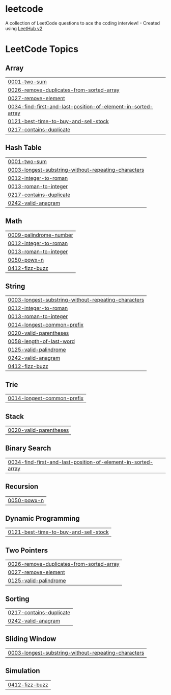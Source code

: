 # leetcode
A collection of LeetCode questions to ace the coding interview! - Created using [LeetHub v2](https://github.com/arunbhardwaj/LeetHub-2.0)

<!---LeetCode Topics Start-->
# LeetCode Topics
## Array
|  |
| ------- |
| [0001-two-sum](https://github.com/dimasaryamurdiyan/leetcode/tree/master/0001-two-sum) |
| [0026-remove-duplicates-from-sorted-array](https://github.com/dimasaryamurdiyan/leetcode/tree/master/0026-remove-duplicates-from-sorted-array) |
| [0027-remove-element](https://github.com/dimasaryamurdiyan/leetcode/tree/master/0027-remove-element) |
| [0034-find-first-and-last-position-of-element-in-sorted-array](https://github.com/dimasaryamurdiyan/leetcode/tree/master/0034-find-first-and-last-position-of-element-in-sorted-array) |
| [0121-best-time-to-buy-and-sell-stock](https://github.com/dimasaryamurdiyan/leetcode/tree/master/0121-best-time-to-buy-and-sell-stock) |
| [0217-contains-duplicate](https://github.com/dimasaryamurdiyan/leetcode/tree/master/0217-contains-duplicate) |
## Hash Table
|  |
| ------- |
| [0001-two-sum](https://github.com/dimasaryamurdiyan/leetcode/tree/master/0001-two-sum) |
| [0003-longest-substring-without-repeating-characters](https://github.com/dimasaryamurdiyan/leetcode/tree/master/0003-longest-substring-without-repeating-characters) |
| [0012-integer-to-roman](https://github.com/dimasaryamurdiyan/leetcode/tree/master/0012-integer-to-roman) |
| [0013-roman-to-integer](https://github.com/dimasaryamurdiyan/leetcode/tree/master/0013-roman-to-integer) |
| [0217-contains-duplicate](https://github.com/dimasaryamurdiyan/leetcode/tree/master/0217-contains-duplicate) |
| [0242-valid-anagram](https://github.com/dimasaryamurdiyan/leetcode/tree/master/0242-valid-anagram) |
## Math
|  |
| ------- |
| [0009-palindrome-number](https://github.com/dimasaryamurdiyan/leetcode/tree/master/0009-palindrome-number) |
| [0012-integer-to-roman](https://github.com/dimasaryamurdiyan/leetcode/tree/master/0012-integer-to-roman) |
| [0013-roman-to-integer](https://github.com/dimasaryamurdiyan/leetcode/tree/master/0013-roman-to-integer) |
| [0050-powx-n](https://github.com/dimasaryamurdiyan/leetcode/tree/master/0050-powx-n) |
| [0412-fizz-buzz](https://github.com/dimasaryamurdiyan/leetcode/tree/master/0412-fizz-buzz) |
## String
|  |
| ------- |
| [0003-longest-substring-without-repeating-characters](https://github.com/dimasaryamurdiyan/leetcode/tree/master/0003-longest-substring-without-repeating-characters) |
| [0012-integer-to-roman](https://github.com/dimasaryamurdiyan/leetcode/tree/master/0012-integer-to-roman) |
| [0013-roman-to-integer](https://github.com/dimasaryamurdiyan/leetcode/tree/master/0013-roman-to-integer) |
| [0014-longest-common-prefix](https://github.com/dimasaryamurdiyan/leetcode/tree/master/0014-longest-common-prefix) |
| [0020-valid-parentheses](https://github.com/dimasaryamurdiyan/leetcode/tree/master/0020-valid-parentheses) |
| [0058-length-of-last-word](https://github.com/dimasaryamurdiyan/leetcode/tree/master/0058-length-of-last-word) |
| [0125-valid-palindrome](https://github.com/dimasaryamurdiyan/leetcode/tree/master/0125-valid-palindrome) |
| [0242-valid-anagram](https://github.com/dimasaryamurdiyan/leetcode/tree/master/0242-valid-anagram) |
| [0412-fizz-buzz](https://github.com/dimasaryamurdiyan/leetcode/tree/master/0412-fizz-buzz) |
## Trie
|  |
| ------- |
| [0014-longest-common-prefix](https://github.com/dimasaryamurdiyan/leetcode/tree/master/0014-longest-common-prefix) |
## Stack
|  |
| ------- |
| [0020-valid-parentheses](https://github.com/dimasaryamurdiyan/leetcode/tree/master/0020-valid-parentheses) |
## Binary Search
|  |
| ------- |
| [0034-find-first-and-last-position-of-element-in-sorted-array](https://github.com/dimasaryamurdiyan/leetcode/tree/master/0034-find-first-and-last-position-of-element-in-sorted-array) |
## Recursion
|  |
| ------- |
| [0050-powx-n](https://github.com/dimasaryamurdiyan/leetcode/tree/master/0050-powx-n) |
## Dynamic Programming
|  |
| ------- |
| [0121-best-time-to-buy-and-sell-stock](https://github.com/dimasaryamurdiyan/leetcode/tree/master/0121-best-time-to-buy-and-sell-stock) |
## Two Pointers
|  |
| ------- |
| [0026-remove-duplicates-from-sorted-array](https://github.com/dimasaryamurdiyan/leetcode/tree/master/0026-remove-duplicates-from-sorted-array) |
| [0027-remove-element](https://github.com/dimasaryamurdiyan/leetcode/tree/master/0027-remove-element) |
| [0125-valid-palindrome](https://github.com/dimasaryamurdiyan/leetcode/tree/master/0125-valid-palindrome) |
## Sorting
|  |
| ------- |
| [0217-contains-duplicate](https://github.com/dimasaryamurdiyan/leetcode/tree/master/0217-contains-duplicate) |
| [0242-valid-anagram](https://github.com/dimasaryamurdiyan/leetcode/tree/master/0242-valid-anagram) |
## Sliding Window
|  |
| ------- |
| [0003-longest-substring-without-repeating-characters](https://github.com/dimasaryamurdiyan/leetcode/tree/master/0003-longest-substring-without-repeating-characters) |
## Simulation
|  |
| ------- |
| [0412-fizz-buzz](https://github.com/dimasaryamurdiyan/leetcode/tree/master/0412-fizz-buzz) |
<!---LeetCode Topics End-->
